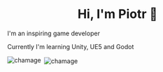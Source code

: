 <h1 align="center">Hi, I'm Piotr 🐙</h1>

<p> I'm an inspiring game developer</p>
<p> Currently I'm learning Unity, UE5 and Godot</p>

<p><img align="left" src="https://github-readme-stats.vercel.app/api/top-langs?username=chamage&show_icons=true&theme=dark&title_color=ffffff&text_color=ffffff&locale=en&layout=compact" alt="chamage" /></p>



<p>&nbsp;<img align="center" src="https://github-readme-stats.vercel.app/api?username=chamage&show_icons=true&theme=dark&title_color=ffffff&text_color=ffffff&locale=en" alt="chamage" /></p>

